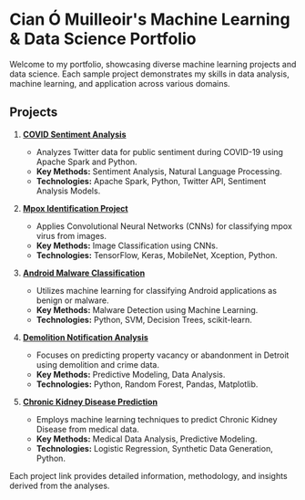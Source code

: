 # Cian Ó Muilleoir's Machine Learning & Data Science Portfolio

Welcome to my portfolio, showcasing diverse machine learning projects and data science. Each sample project demonstrates my skills in data analysis, machine learning, and application across various domains.

## Projects

1. **[COVID Sentiment Analysis](https://github.com/comuilleoir/COVID-Sentiment)**
   - Analyzes Twitter data for public sentiment during COVID-19 using Apache Spark and Python.
   - **Key Methods:** Sentiment Analysis, Natural Language Processing.
   - **Technologies:** Apache Spark, Python, Twitter API, Sentiment Analysis Models.
   
2. **[Mpox Identification Project](https://github.com/comuilleoir/Mpox-ID-Project)**
   - Applies Convolutional Neural Networks (CNNs) for classifying mpox virus from images.
   - **Key Methods:** Image Classification using CNNs.
   - **Technologies:** TensorFlow, Keras, MobileNet, Xception, Python.

3. **[Android Malware Classification](https://github.com/comuilleoir/Android-Malware-Classification)**
   - Utilizes machine learning for classifying Android applications as benign or malware.
   - **Key Methods:** Malware Detection using Machine Learning.
   - **Technologies:** Python, SVM, Decision Trees, scikit-learn.

4. **[Demolition Notification Analysis](https://github.com/comuilleoir/Demolitions)**
   - Focuses on predicting property vacancy or abandonment in Detroit using demolition and crime data.
   - **Key Methods:** Predictive Modeling, Data Analysis.
   - **Technologies:** Python, Random Forest, Pandas, Matplotlib.

5. **[Chronic Kidney Disease Prediction](https://github.com/comuilleoir/Kidney-Disease)**
   - Employs machine learning techniques to predict Chronic Kidney Disease from medical data.
   - **Key Methods:** Medical Data Analysis, Predictive Modeling.
   - **Technologies:** Logistic Regression, Synthetic Data Generation, Python.

Each project link provides detailed information, methodology, and insights derived from the analyses.

